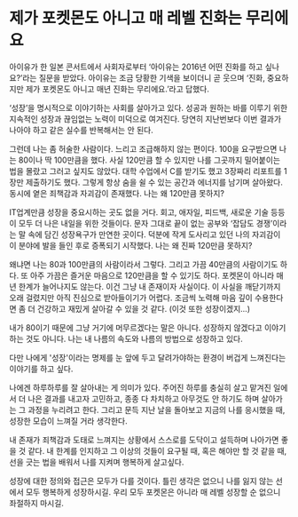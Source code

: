 # 제가 포켓몬도 아니고 매 레벨 진화는 무리에요

아이유가 한 일본 콘서트에서 사회자로부터 ‘아이유는 2016년 어떤 진화를 하고 싶나요?’라는 질문을 받았다. 아이유는 조금 당황한 기색을 보이더니 곧 웃으며 ‘진화, 중요하지만 제가 포켓몬도 아니고 매년 진화는 무리에요.’라고 답했다.

‘성장’을 명시적으로 이야기하는 사회를 살아가고 있다. 성공과 원하는 바를 이루기 위한 지속적인 성장과 끊임없는 노력이 미덕으로 여겨진다. 당연히 지난번보다 이번 결과가 나아야 하고 같은 실수를 반복해서는 안 된다.

그런데 나는 좀 허술한 사람이다. 느리고 조급해하지 않는 편이다. 100을 요구받으면 나는 80이나 딱 100만큼을 했다. 사실 120만큼 할 수 있지만 나를 그곳까지 밀어붙이는 법을 몰랐고 그러고 싶지도 않았다. 대학 수업에서 C를 받기도 했고 3장짜리 리포트를 1장만 제출하기도 했다. 그렇게 항상 숨을 쉴 수 있는 공간과 에너지를 남기며 살아왔다. 동시에 옅은 죄책감과 자괴감이 존재했다. 나는 왜 120만큼 못하지?

IT업계만큼 성장을 중요시하는 곳도 없을 거다. 회고, 애자일, 피드백, 새로운 기술 등등이 모두 더 나은 내일을 위한 것들이다. 문자 그대로 끝이 없는 공부와 ‘잡담도 경쟁’이라는 말 속에 담긴 성장욕구가 만연한 곳이다. 덕분에 작게 도사리고 있던 나의 자괴감이 이 분야에 발을 들인 후로 증폭되기 시작했다. 나는 왜 진짜 120만큼 못하지?

왜냐면 나는 80과 100만큼의 사람이라서 그렇다. 그리고 가끔 40만큼의 사람이기도 하다. 또 아주 가끔은 즐거운 마음으로 120만큼을 할 수 있기도 하다. 포켓몬이 아니라 매년 한계가 늘어나지도 않는다. 이건 그냥 내 존재이자 사실이다. 이 사실을 깨닫기까지 오래 걸렸지만 아직 진심으로 받아들이기가 어렵다. 조금씩 노력해 마음 깊이 수용한다면 좀 더 건강하고 재밌게 살아갈 수 있을 것 같다. (이것 또한 성장이겠지...)

내가 80이기 때문에 그냥 거기에 머무르겠다는 말은 아니다. 성장하지 않겠다고 이야기하는 것도 아니다. 나는 내 나름의 속도와 나름의 방법으로 성장하고 있다.

다만 나에게 '성장'이라는 명제를 눈 앞에 두고 달려가야하는 환경이 버겁게 느껴진다는 이야기를 하고 싶다.

나에겐 하루하루를 잘 살아내는 게 의미가 있다. 주어진 하루를 충실히 살고 맡겨진 일에서 더 나은 결과를 내고자 고민하고, 종종 다 차치하고 아무것도 안 하기도 하며 살아가는 그 과정을 누리려고 한다. 그리고 문득 지난 날을 돌아보고 지금의 나를 응시했을 때, 성장한 모습이 느껴질 거라 생각한다.

내 존재가 죄책감과 도태로 느껴지는 상황에서 스스로를 도닥이고 설득하며 나아가면 좋을 것 같다. 내 한계를 인지하고 그 이상의 것들이 요구될 때, 혹은 해야만 할 것 같을 때, 선을 긋는 법을 배워서 나를 지켜며 행복하게 살고싶다.

성장에 대한 정의와 접근은 모두가 다를 것이다. 틀린 생각은 없으니 나를 잃지 않는 선에서 모두 행복하게 성장하시길. 우리 모두 포켓몬은 아니라 매 레벨 성장할 순 없으니 좌절하지 마시길.
